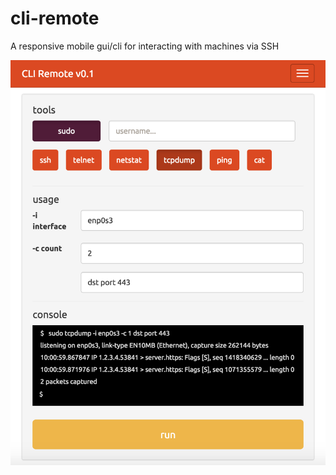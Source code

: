 # cli-remote
A responsive mobile gui/cli for interacting with machines via SSH

![tcpdump screenshot](app/screenshots/remote.png)
